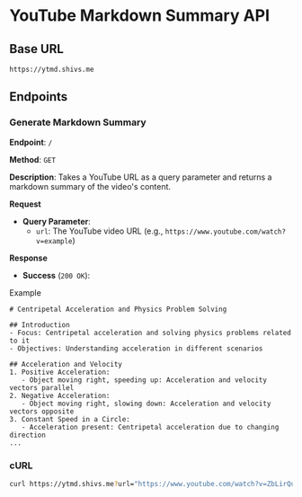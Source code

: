 # YouTube Markdown Summary API

## Base URL

```
https://ytmd.shivs.me
```

## Endpoints

### Generate Markdown Summary

**Endpoint**: `/`

**Method**: `GET`

**Description**: Takes a YouTube URL as a query parameter and returns a markdown summary of the video's content.

**Request**

- **Query Parameter**:
  - `url`: The YouTube video URL (e.g., `https://www.youtube.com/watch?v=example`)

**Response**

- **Success** (`200 OK`):

Example
```
# Centripetal Acceleration and Physics Problem Solving

## Introduction
- Focus: Centripetal acceleration and solving physics problems related to it
- Objectives: Understanding acceleration in different scenarios

## Acceleration and Velocity
1. Positive Acceleration:
   - Object moving right, speeding up: Acceleration and velocity vectors parallel
2. Negative Acceleration:
   - Object moving right, slowing down: Acceleration and velocity vectors opposite
3. Constant Speed in a Circle:
   - Acceleration present: Centripetal acceleration due to changing direction
...
```


### cURL

```sh
curl https://ytmd.shivs.me?url="https://www.youtube.com/watch?v=ZbLirQuT9uU&"
```